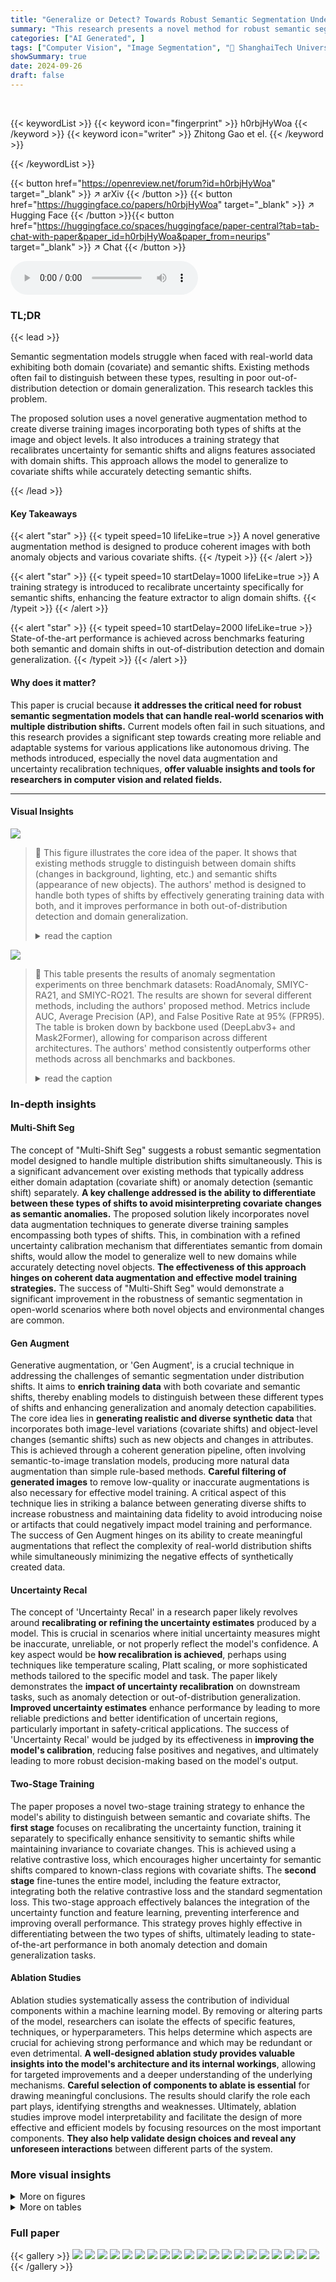 ```yaml
---
title: "Generalize or Detect? Towards Robust Semantic Segmentation Under Multiple Distribution Shifts"
summary: "This research presents a novel method for robust semantic segmentation, achieving state-of-the-art results by generating coherent images with both semantic and covariate shifts and recalibrating uncer..."
categories: ["AI Generated", ]
tags: ["Computer Vision", "Image Segmentation", "🏢 ShanghaiTech University",]
showSummary: true
date: 2024-09-26
draft: false
---
```


<br>

{{< keywordList >}}
{{< keyword icon="fingerprint" >}} h0rbjHyWoa {{< /keyword >}}
{{< keyword icon="writer" >}} Zhitong Gao et el. {{< /keyword >}}
 
{{< /keywordList >}}

{{< button href="https://openreview.net/forum?id=h0rbjHyWoa" target="_blank" >}}
↗ arXiv
{{< /button >}}
{{< button href="https://huggingface.co/papers/h0rbjHyWoa" target="_blank" >}}
↗ Hugging Face
{{< /button >}}{{< button href="https://huggingface.co/spaces/huggingface/paper-central?tab=tab-chat-with-paper&paper_id=h0rbjHyWoa&paper_from=neurips" target="_blank" >}}
↗ Chat
{{< /button >}}




<audio controls>
    <source src="https://ai-paper-reviewer.com/h0rbjHyWoa/podcast.wav" type="audio/wav">
    Your browser does not support the audio element.
</audio>


### TL;DR


{{< lead >}}

Semantic segmentation models struggle when faced with real-world data exhibiting both domain (covariate) and semantic shifts. Existing methods often fail to distinguish between these types, resulting in poor out-of-distribution detection or domain generalization. This research tackles this problem. 

The proposed solution uses a novel generative augmentation method to create diverse training images incorporating both types of shifts at the image and object levels.  It also introduces a training strategy that recalibrates uncertainty for semantic shifts and aligns features associated with domain shifts.  This approach allows the model to generalize to covariate shifts while accurately detecting semantic shifts.

{{< /lead >}}


#### Key Takeaways

{{< alert "star" >}}
{{< typeit speed=10 lifeLike=true >}} A novel generative augmentation method is designed to produce coherent images with both anomaly objects and various covariate shifts. {{< /typeit >}}
{{< /alert >}}

{{< alert "star" >}}
{{< typeit speed=10 startDelay=1000 lifeLike=true >}} A training strategy is introduced to recalibrate uncertainty specifically for semantic shifts, enhancing the feature extractor to align domain shifts. {{< /typeit >}}
{{< /alert >}}

{{< alert "star" >}}
{{< typeit speed=10 startDelay=2000 lifeLike=true >}} State-of-the-art performance is achieved across benchmarks featuring both semantic and domain shifts in out-of-distribution detection and domain generalization. {{< /typeit >}}
{{< /alert >}}

#### Why does it matter?
This paper is crucial because **it addresses the critical need for robust semantic segmentation models that can handle real-world scenarios with multiple distribution shifts.**  Current models often fail in such situations, and this research provides a significant step towards creating more reliable and adaptable systems for various applications like autonomous driving.  The methods introduced, especially the novel data augmentation and uncertainty recalibration techniques, **offer valuable insights and tools for researchers in computer vision and related fields.**

------
#### Visual Insights



![](https://ai-paper-reviewer.com/h0rbjHyWoa/figures_1_1.jpg)

> 🔼 This figure illustrates the core idea of the paper.  It shows that existing methods struggle to distinguish between domain shifts (changes in background, lighting, etc.) and semantic shifts (appearance of new objects). The authors' method is designed to handle both types of shifts by effectively generating training data with both, and it improves performance in both out-of-distribution detection and domain generalization.
> <details>
> <summary>read the caption</summary>
> Figure 1: We study semantic segmentation with both semantic-shift and covariate-shift regions. (a) Training for Out-of-distribution (OOD) detection alone [31] yields high uncertainty for both types of shifts, whereas training for domain generalization (DG) alone [9] tends to produce low uncertainty for both. Our method effectively differentiates between the two, generating high uncertainty only for semantic-shift regions. (b) We achieve strong performance in both OOD detection and domain-generalized semantic segmentation. (c) This is achieved by coherently augmenting original images (first row) with both covariate and semantic shifts (second row).
> </details>





![](https://ai-paper-reviewer.com/h0rbjHyWoa/tables_6_1.jpg)

> 🔼 This table presents the results of anomaly segmentation experiments on three benchmark datasets: RoadAnomaly, SMIYC-RA21, and SMIYC-RO21.  The results are shown for several different methods, including the authors' proposed method.  Metrics include AUC, Average Precision (AP), and False Positive Rate at 95% (FPR95). The table is broken down by backbone used (DeepLabv3+ and Mask2Former), allowing for comparison across different architectures. The authors' method consistently outperforms other methods across all benchmarks and backbones.
> <details>
> <summary>read the caption</summary>
> Table 1: Results on anomaly segmentation benchmarks: RoadAnomaly, SMIYC-RA21 and SMIYC-RO21. Our method achieves the best results under both backbones (Best results in Bold).
> </details>





### In-depth insights


#### Multi-Shift Seg
The concept of "Multi-Shift Seg" suggests a robust semantic segmentation model designed to handle multiple distribution shifts simultaneously.  This is a significant advancement over existing methods that typically address either domain adaptation (covariate shift) or anomaly detection (semantic shift) separately.  **A key challenge addressed is the ability to differentiate between these types of shifts to avoid misinterpreting covariate changes as semantic anomalies.** The proposed solution likely incorporates novel data augmentation techniques to generate diverse training samples encompassing both types of shifts. This, in combination with a refined uncertainty calibration mechanism that differentiates semantic from domain shifts, would allow the model to generalize well to new domains while accurately detecting novel objects.  **The effectiveness of this approach hinges on coherent data augmentation and effective model training strategies.**  The success of "Multi-Shift Seg" would demonstrate a significant improvement in the robustness of semantic segmentation in open-world scenarios where both novel objects and environmental changes are common.

#### Gen Augment
Generative augmentation, or 'Gen Augment', is a crucial technique in addressing the challenges of semantic segmentation under distribution shifts.  It aims to **enrich training data** with both covariate and semantic shifts, thereby enabling models to distinguish between these different types of shifts and enhancing generalization and anomaly detection capabilities.  The core idea lies in **generating realistic and diverse synthetic data** that incorporates both image-level variations (covariate shifts) and object-level changes (semantic shifts) such as new objects and changes in attributes.  This is achieved through a coherent generation pipeline, often involving semantic-to-image translation models, producing more natural data augmentation than simple rule-based methods. **Careful filtering of generated images** to remove low-quality or inaccurate augmentations is also necessary for effective model training. A critical aspect of this technique lies in striking a balance between generating diverse shifts to increase robustness and maintaining data fidelity to avoid introducing noise or artifacts that could negatively impact model training and performance. The success of Gen Augment hinges on its ability to create meaningful augmentations that reflect the complexity of real-world distribution shifts while simultaneously minimizing the negative effects of synthetically created data.

#### Uncertainty Recal
The concept of 'Uncertainty Recal' in a research paper likely revolves around **recalibrating or refining the uncertainty estimates** produced by a model.  This is crucial in scenarios where initial uncertainty measures might be inaccurate, unreliable, or not properly reflect the model's confidence.  A key aspect would be **how recalibration is achieved**, perhaps using techniques like temperature scaling, Platt scaling, or more sophisticated methods tailored to the specific model and task. The paper likely demonstrates the **impact of uncertainty recalibration** on downstream tasks, such as anomaly detection or out-of-distribution generalization.  **Improved uncertainty estimates** enhance performance by leading to more reliable predictions and better identification of uncertain regions, particularly important in safety-critical applications. The success of 'Uncertainty Recal' would be judged by its effectiveness in **improving the model's calibration**, reducing false positives and negatives, and ultimately leading to more robust decision-making based on the model's output.

#### Two-Stage Training
The paper proposes a novel two-stage training strategy to enhance the model's ability to distinguish between semantic and covariate shifts. The **first stage** focuses on recalibrating the uncertainty function, training it separately to specifically enhance sensitivity to semantic shifts while maintaining invariance to covariate changes.  This is achieved using a relative contrastive loss, which encourages higher uncertainty for semantic shifts compared to known-class regions with covariate shifts. The **second stage** fine-tunes the entire model, including the feature extractor, integrating both the relative contrastive loss and the standard segmentation loss. This two-stage approach effectively balances the integration of the uncertainty function and feature learning, preventing interference and improving overall performance.  This strategy proves highly effective in differentiating between the two types of shifts, ultimately leading to state-of-the-art performance in both anomaly detection and domain generalization tasks.

#### Ablation Studies
Ablation studies systematically assess the contribution of individual components within a machine learning model.  By removing or altering parts of the model, researchers can isolate the effects of specific features, techniques, or hyperparameters. This helps determine which aspects are crucial for achieving strong performance and which may be redundant or even detrimental.  **A well-designed ablation study provides valuable insights into the model's architecture and its internal workings**, allowing for targeted improvements and a deeper understanding of the underlying mechanisms.  **Careful selection of components to ablate is essential** for drawing meaningful conclusions.  The results should clarify the role each part plays, identifying strengths and weaknesses.  Ultimately, ablation studies improve model interpretability and facilitate the design of more effective and efficient models by focusing resources on the most important components.  **They also help validate design choices and reveal any unforeseen interactions** between different parts of the system.


### More visual insights

<details>
<summary>More on figures
</summary>


![](https://ai-paper-reviewer.com/h0rbjHyWoa/figures_3_1.jpg)

> 🔼 This figure illustrates the method overview of the proposed approach. The left side (a) shows the data augmentation strategy using a generative model to create images with both covariate and semantic shifts. The right side (b) shows the two-stage training process that refines the uncertainty function and features of the segmentation model. The two stages work in concert to enable the model to differentiate between covariate and semantic shifts. The resulting model generates high uncertainty for semantic shifts and low uncertainty for covariate shifts.
> <details>
> <summary>read the caption</summary>
> Figure 2: Method Overview: (a) A novel generative-based data augmentation strategy that supplements training data with both covariate and semantic shifts in a coherent manner. (2) A semantic-exclusive uncertainty function with two-stage noise-aware training to encourage invariant feature learning for covariate-shift regions while maintaining high uncertainty for semantic-shift regions.
> </details>



![](https://ai-paper-reviewer.com/h0rbjHyWoa/figures_7_1.jpg)

> 🔼 This figure compares uncertainty maps generated by the proposed method and the baseline method (RPL) across various datasets with both semantic and domain shifts.  It demonstrates the ability of the proposed method to accurately identify semantic shifts (anomalies) while being robust to covariate shifts, unlike the baseline.
> <details>
> <summary>read the caption</summary>
> Figure 3: Comparison of Uncertainty Maps. Our method robustly detects anomalies under covariate shifts across five datasets (first five columns) and generated data (last column). The previous method RPL [31] failed to distinguish domain from semantic shifts, producing high uncertainty in both cases. In Fig. 3, we visualize the uncertainty map output by our method using the DeepLabv3+ architecture. Compared to the previous state-of-the-art method, RPL [31], our model assigns higher uncertainty scores to anomalous objects and lower uncertainty scores to covariate shifts. This highlights the efficacy of our method in distinguishing between domain shifts and semantic shifts.
> </details>



![](https://ai-paper-reviewer.com/h0rbjHyWoa/figures_9_1.jpg)

> 🔼 This figure shows a schematic overview of the proposed method.  The left side (a) details a novel generative data augmentation strategy to create images with both covariate and semantic shifts. The right side (b) illustrates a semantic-exclusive uncertainty function used in a two-stage noise-aware training process. The goal is to learn a model that differentiates between the two types of shifts and responds appropriately to each.
> <details>
> <summary>read the caption</summary>
> Figure 4: Method Overview: (a) A novel generative-based data augmentation strategy that supplements training data with both covariate and semantic shifts in a coherent manner. (2) A semantic-exclusive uncertainty function with two-stage noise-aware training to encourage invariant feature learning for covariate-shift regions while maintaining high uncertainty for semantic-shift regions.
> </details>



![](https://ai-paper-reviewer.com/h0rbjHyWoa/figures_16_1.jpg)

> 🔼 This figure compares uncertainty maps generated by the proposed method and a previous state-of-the-art method (RPL). It shows that the proposed method more accurately distinguishes between semantic shifts (anomalies) and covariate shifts (changes in image appearance) by assigning higher uncertainty to anomalies and lower uncertainty to covariate shifts. The visualization uses the DeepLabv3+ architecture.
> <details>
> <summary>read the caption</summary>
> Figure 3: Comparison of Uncertainty Maps. Our method robustly detects anomalies under covariate shifts across five datasets (first five columns) and generated data (last column). The previous method RPL [31] failed to distinguish domain from semantic shifts, producing high uncertainty in both cases. In Fig. 3, we visualize the uncertainty map output by our method using the DeepLabv3+ architecture. Compared to the previous state-of-the-art method, RPL [31], our model assigns higher uncertainty scores to anomalous objects and lower uncertainty scores to covariate shifts. This highlights the efficacy of our method in distinguishing between domain shifts and semantic shifts.
> </details>



![](https://ai-paper-reviewer.com/h0rbjHyWoa/figures_19_1.jpg)

> 🔼 This figure visualizes the generated images with both semantic and domain shifts. The first row shows the original images from the Cityscapes dataset. The second row displays the generated images, where novel objects are seamlessly integrated into the scenes with various covariate shifts (e.g., weather, lighting). The third row shows the selection maps used to calculate the cross-entropy loss during training. The fourth row displays the cross-entropy loss maps, highlighting the regions with high uncertainty scores. The captions below each column specify the weather conditions, time, and location prompts used to generate these images, along with the type of novel objects added.
> <details>
> <summary>read the caption</summary>
> Figure 6: Visualization of Generated Images. Row 1: Original images from Cityscapes. Row 2: Generated images featuring both semantic and domain shifts. Row 3: Selection map used to calculate selected cross-entropy loss during training. Row 4: Cross-entropy loss map used to produce the selection map (excluding the OOD regions, which are not involved in known class segmentation loss calculation). Below each column, we display the weather, time, and location prompts that guide the model in generating diverse covariate shifts, along with the OOD prompts for object generation. Red boxes highlight generation errors.
> </details>



</details>




<details>
<summary>More on tables
</summary>


![](https://ai-paper-reviewer.com/h0rbjHyWoa/tables_7_1.jpg)
> 🔼 This table presents the results of the proposed method on two benchmark datasets, ACDC-POC and MUAD, evaluating both anomaly segmentation and domain generalization performance.  It compares the method against various baselines, including those focused solely on OOD detection or domain generalization. The table highlights that the proposed method outperforms these baselines in both tasks, demonstrating its ability to effectively handle both semantic and domain shifts.
> <details>
> <summary>read the caption</summary>
> Table 2: Results on ACDC-POC and MUAD. Our model achieves the best performance in both anomaly segmentation (AP↑, FPR↓ ) and domain-generalized segmentation (mIoU↑,mAcc↑ ). Anomaly segmentation methods typically perform worse than the baseline for known class segmentation, while domain generalization methods fall below the baseline on OOD detection. (Best results are in bold; results below baseline are in blue.)
> </details>

![](https://ai-paper-reviewer.com/h0rbjHyWoa/tables_8_1.jpg)
> 🔼 This table presents the results of an ablation study comparing the performance of three different training approaches on three different datasets. The first approach uses the default settings of the Mask2Anomaly method. The second approach replaces the default data augmentation with the proposed coherent generative-based augmentation (CG-Aug), and the third approach also incorporates the proposed two-stage training strategy. The results show that CG-Aug consistently improves performance, and that the two-stage training strategy further enhances the improvements.
> <details>
> <summary>read the caption</summary>
> Table 3: Impact of CG-Aug and Training Strategy. The proposed coherent generative-based augmentation consistently enhances the previous OOD method, Mask2Anomaly [42] (M2A for short). Our fine-tuning strategy makes better use of the data and further boosts the performance.
> </details>

![](https://ai-paper-reviewer.com/h0rbjHyWoa/tables_8_2.jpg)
> 🔼 This table presents the ablation study of the coherent generative-based augmentation (CG-Aug) method.  It compares the performance of generating data with only semantic shifts, only domain shifts, both semantic and domain shifts separately, and the proposed method that generates both shifts coherently. The results are evaluated on the RoadAnomaly dataset using the Mask2Former backbone and reported using AUC, AP, and FPR95 metrics.
> <details>
> <summary>read the caption</summary>
> Table 4: Ablation Study of CG-Aug. Generating data with both Semantic-shift (SS) and Domain-shift (DS) in a coherent manner achieves better results than other variations. The experiments were conducted using the Mask2Former backbone and evaluated on the RoadAnomaly dataset.
> </details>

![](https://ai-paper-reviewer.com/h0rbjHyWoa/tables_9_1.jpg)
> 🔼 This table presents the ablation study results on the effectiveness of different components in the proposed training pipeline.  It shows the performance (AP↑, FPR95↓, mIoU↑, mAcc↑) on various datasets (SMIYC-RA Val, SMIYC-RO Val, MUAD, ACDC-POC) when different components (Learnable Uncertainty Function, Relative Contrastive Loss, and Noise-aware Sample Selection) are included or excluded. The results demonstrate the importance of each component in achieving good performance.
> <details>
> <summary>read the caption</summary>
> Table 5: Abaltion Study of Our Training Pipeline: Learnable Uncertainty Function (Learnable-UF), Relative Contrastive Loss (RelConLoss), and Noise-aware Sample Selection (Selection). Experiments are conducted under DeepLabv3+ architecture.
> </details>

![](https://ai-paper-reviewer.com/h0rbjHyWoa/tables_15_1.jpg)
> 🔼 This table presents an ablation study analyzing the impact of different loss margin values on the model's performance. It shows that the model is robust to variations in margin scales.  The results are reported using the Average Precision (AP), False Positive Rate (FPR) metrics from SMIYC-RA validation set and Mean Intersection over Union (mIoU) from MUAD dataset. The experiments were conducted using the DeepLabv3+ architecture.
> <details>
> <summary>read the caption</summary>
> Table 6: Impact of Loss Margins. We examine model robustness across various loss margins by evaluating margin scale impacts in (a) and analyzing effects of individual margins in (b) and (c). Results are reported on SMIYC-RA Val(AP & FPR) and MUAD (mIoU) using the DeepLabv3+ architecture.
> </details>

![](https://ai-paper-reviewer.com/h0rbjHyWoa/tables_17_1.jpg)
> 🔼 This table presents the ablation study results on the impact of the proposed coherent generative-based augmentation (CG-Aug) and the two-stage training strategy on the anomaly segmentation performance.  It shows that CG-Aug consistently improves the baseline method (Mask2Anomaly), and the two-stage training further enhances the performance, indicating the effectiveness of both components.
> <details>
> <summary>read the caption</summary>
> Table 3: Impact of CG-Aug and Training Strategy. The proposed coherent generative-based augmentation consistently enhances the previous OOD method, Mask2Anomaly [42] (M2A for short). Our fine-tuning strategy makes better use of the data and further boosts the performance.
> </details>

![](https://ai-paper-reviewer.com/h0rbjHyWoa/tables_17_2.jpg)
> 🔼 This table presents the results of anomaly segmentation experiments conducted on three different benchmarks: RoadAnomaly, SMIYC-RA21, and SMIYC-RO21. The results are shown in terms of AUC, AP, and FPR95 metrics.  Two different backbones, DeepLabv3+ and Mask2Former, were used for the experiments. The table highlights that the proposed method achieves state-of-the-art performance across all benchmarks and backbones.
> <details>
> <summary>read the caption</summary>
> Table 1: Results on anomaly segmentation benchmarks: RoadAnomaly, SMIYC-RA21 and SMIYC-RO21. Our method achieves the best results under both backbones (Best results in Bold).
> </details>

![](https://ai-paper-reviewer.com/h0rbjHyWoa/tables_17_3.jpg)
> 🔼 This table shows a comparison of the mean Intersection over Union (mIoU) for different semantic classes in the ACDC-POC dataset between the proposed method and the DeepLabv3+ baseline.  It demonstrates the per-class performance gains achieved by the proposed method, showing improvements across various classes with a few exceptions.
> <details>
> <summary>read the caption</summary>
> Table 9: Per-class segmentation results. We present the segmentation performance (mIoU) for each known class on the ACDC-POC dataset. Compared to the baseline model (DeepLabv3+ [7]), our method improves performance in most categories.
> </details>

![](https://ai-paper-reviewer.com/h0rbjHyWoa/tables_18_1.jpg)
> 🔼 This table presents the performance comparison of different anomaly segmentation methods on three benchmark datasets: RoadAnomaly, SMIYC-RA21, and SMIYC-RO21. The results are shown in terms of AUC, Average Precision (AP), and False Positive Rate at 95% recall (FPR95).  The table highlights that the proposed method achieves state-of-the-art results using both DeepLabv3+ and Mask2Former backbones.
> <details>
> <summary>read the caption</summary>
> Table 1: Results on anomaly segmentation benchmarks: RoadAnomaly, SMIYC-RA21 and SMIYC-RO21. Our method achieves the best results under both backbones (Best results in Bold).
> </details>

![](https://ai-paper-reviewer.com/h0rbjHyWoa/tables_18_2.jpg)
> 🔼 This table presents the results of the proposed method and other state-of-the-art anomaly segmentation methods on three benchmarks: RoadAnomaly, SMIYC-RA21, and SMIYC-RO21.  The performance is evaluated using metrics such as AUC, AP, and FPR95. The table shows that the proposed method achieves the best performance across all three benchmarks, outperforming existing methods regardless of the backbone network (DeepLabv3+ or Mask2Former) used.
> <details>
> <summary>read the caption</summary>
> Table 1: Results on anomaly segmentation benchmarks: RoadAnomaly, SMIYC-RA21 and SMIYC-RO21. Our method achieves the best results under both backbones (Best results in Bold).
> </details>

![](https://ai-paper-reviewer.com/h0rbjHyWoa/tables_18_3.jpg)
> 🔼 This table presents the results of the proposed method on two benchmark datasets, ACDC-POC and MUAD, comparing its performance in anomaly segmentation and domain generalization against baseline and other state-of-the-art methods.  It highlights the method's superior performance in both tasks, showcasing its ability to effectively differentiate between semantic and covariate shifts.  The table also demonstrates the limitations of existing techniques that focus solely on either anomaly detection or domain generalization.
> <details>
> <summary>read the caption</summary>
> Table 2: Results on ACDC-POC and MUAD. Our model achieves the best performance in both anomaly segmentation (AP↑, FPR↓ ) and domain-generalized segmentation (mIoU↑,mAcc↑ ). Anomaly segmentation methods typically perform worse than the baseline for known class segmentation, while domain generalization methods fall below the baseline on OOD detection. (Best results are in bold; results below baseline are in blue.)
> </details>

</details>




### Full paper

{{< gallery >}}
<img src="https://ai-paper-reviewer.com/h0rbjHyWoa/1.png" class="grid-w50 md:grid-w33 xl:grid-w25" />
<img src="https://ai-paper-reviewer.com/h0rbjHyWoa/2.png" class="grid-w50 md:grid-w33 xl:grid-w25" />
<img src="https://ai-paper-reviewer.com/h0rbjHyWoa/3.png" class="grid-w50 md:grid-w33 xl:grid-w25" />
<img src="https://ai-paper-reviewer.com/h0rbjHyWoa/4.png" class="grid-w50 md:grid-w33 xl:grid-w25" />
<img src="https://ai-paper-reviewer.com/h0rbjHyWoa/5.png" class="grid-w50 md:grid-w33 xl:grid-w25" />
<img src="https://ai-paper-reviewer.com/h0rbjHyWoa/6.png" class="grid-w50 md:grid-w33 xl:grid-w25" />
<img src="https://ai-paper-reviewer.com/h0rbjHyWoa/7.png" class="grid-w50 md:grid-w33 xl:grid-w25" />
<img src="https://ai-paper-reviewer.com/h0rbjHyWoa/8.png" class="grid-w50 md:grid-w33 xl:grid-w25" />
<img src="https://ai-paper-reviewer.com/h0rbjHyWoa/9.png" class="grid-w50 md:grid-w33 xl:grid-w25" />
<img src="https://ai-paper-reviewer.com/h0rbjHyWoa/10.png" class="grid-w50 md:grid-w33 xl:grid-w25" />
<img src="https://ai-paper-reviewer.com/h0rbjHyWoa/11.png" class="grid-w50 md:grid-w33 xl:grid-w25" />
<img src="https://ai-paper-reviewer.com/h0rbjHyWoa/12.png" class="grid-w50 md:grid-w33 xl:grid-w25" />
<img src="https://ai-paper-reviewer.com/h0rbjHyWoa/13.png" class="grid-w50 md:grid-w33 xl:grid-w25" />
<img src="https://ai-paper-reviewer.com/h0rbjHyWoa/14.png" class="grid-w50 md:grid-w33 xl:grid-w25" />
<img src="https://ai-paper-reviewer.com/h0rbjHyWoa/15.png" class="grid-w50 md:grid-w33 xl:grid-w25" />
<img src="https://ai-paper-reviewer.com/h0rbjHyWoa/16.png" class="grid-w50 md:grid-w33 xl:grid-w25" />
<img src="https://ai-paper-reviewer.com/h0rbjHyWoa/17.png" class="grid-w50 md:grid-w33 xl:grid-w25" />
<img src="https://ai-paper-reviewer.com/h0rbjHyWoa/18.png" class="grid-w50 md:grid-w33 xl:grid-w25" />
<img src="https://ai-paper-reviewer.com/h0rbjHyWoa/19.png" class="grid-w50 md:grid-w33 xl:grid-w25" />
<img src="https://ai-paper-reviewer.com/h0rbjHyWoa/20.png" class="grid-w50 md:grid-w33 xl:grid-w25" />
{{< /gallery >}}